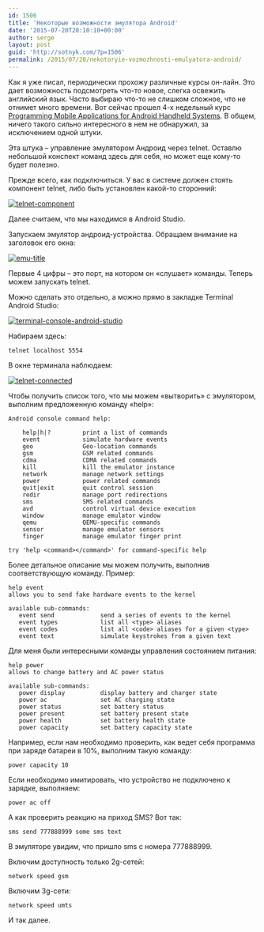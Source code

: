 ```yaml
---
id: 1506
title: 'Некоторые возможности эмулятора Android'
date: '2015-07-20T20:10:10+00:00'
author: serge
layout: post
guid: 'http://sotnyk.com/?p=1506'
permalink: /2015/07/20/nekotoryie-vozmozhnosti-emulyatora-android/
---
```


Как я уже писал, периодически прохожу различные курсы он-лайн. Это дает возможность подсмотреть что-то новое, слегка освежить английский язык. Часто выбираю что-то не слишком сложное, что не отнимет много времени. Вот сейчас прошел 4-х недельный курс [Programming Mobile Applications for Android Handheld Systems](https://www.coursera.org/course/androidpart1). В общем, ничего такого сильно интересного в нем не обнаружил, за исключением одной штуки.

Эта штука – управление эмулятором Андроид через telnet. Оставлю небольшой конспект команд здесь для себя, но может еще кому-то будет полезно.

Прежде всего, как подключиться. У вас в системе должен стоять компонент telnet, либо быть установлен какой-то сторонний:

[![telnet-component](http://localhost/wp-content/uploads/2015/07/telnet-component.jpg)](http://localhost/wp-content/uploads/2015/07/telnet-component.jpg)

Далее считаем, что мы находимся в Android Studio.

Запускаем эмулятор андроид-устройства. Обращаем внимание на заголовок его окна:

[![emu-title](http://localhost/wp-content/uploads/2015/07/emu-title.jpg)](http://localhost/wp-content/uploads/2015/07/emu-title.jpg)

Первые 4 цифры – это порт, на котором он «слушает» команды. Теперь можем запускать telnet.

Можно сделать это отдельно, а можно прямо в закладке Terminal Android Studio:

[![terminal-console-android-studio](http://localhost/wp-content/uploads/2015/07/terminal-console-android-studio.jpg)](http://localhost/wp-content/uploads/2015/07/terminal-console-android-studio.jpg)

Набираем здесь:

```
telnet localhost 5554
```

В окне терминала наблюдаем:

[![telnet-connected](http://localhost/wp-content/uploads/2015/07/telnet-connected.jpg)](http://localhost/wp-content/uploads/2015/07/telnet-connected.jpg)

Чтобы получить список того, что мы можем «вытворить» с эмулятором, выполним предложенную команду «help»:

```
Android console command help:

    help|h|?         print a list of commands
    event            simulate hardware events
    geo              Geo-location commands
    gsm              GSM related commands
    cdma             CDMA related commands
    kill             kill the emulator instance
    network          manage network settings
    power            power related commands
    quit|exit        quit control session
    redir            manage port redirections
    sms              SMS related commands
    avd              control virtual device execution
    window           manage emulator window
    qemu             QEMU-specific commands
    sensor           manage emulator sensors
    finger           manage emulator finger print

try 'help <command></command>' for command-specific help
```

Более детальное описание мы можем получить, выполнив соответствующую команду. Пример:

```
help event
allows you to send fake hardware events to the kernel

available sub-commands:
   event send             send a series of events to the kernel
   event types            list all <type> aliases
   event codes            list all <code> aliases for a given <type>
   event text             simulate keystrokes from a given text
```

Для меня были интересными команды управления состоянием питания:

```
help power
allows to change battery and AC power status

available sub-commands:
   power display          display battery and charger state
   power ac               set AC charging state
   power status           set battery status
   power present          set battery present state
   power health           set battery health state
   power capacity         set battery capacity state
```

Например, если нам необходимо проверить, как ведет себя программа при заряде батареи в 10%, выполним такую команду:

```
power capacity 10
```

Если необходимо имитировать, что устройство не подключено к зарядке, выполняем:

```
power ac off
```

А как проверить реакцию на приход SMS? Вот так:

```
sms send 777888999 some sms text
```

В эмуляторе увидим, что пришло sms с номера 777888999.

Включим доступность только 2g-сетей:

```
network speed gsm
```

Включим 3g-сети:

```
network speed umts
```

И так далее.